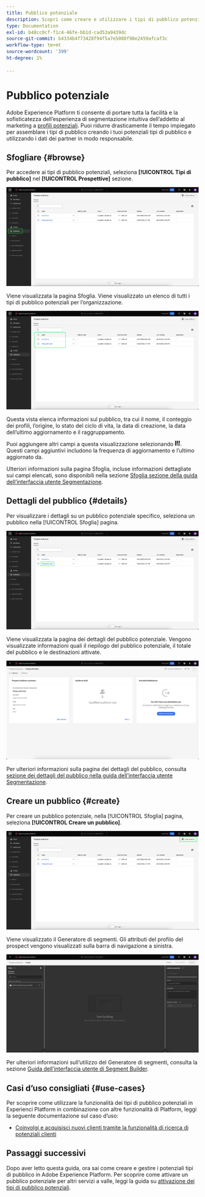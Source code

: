 ```yaml
---
title: Pubblico potenziale
description: Scopri come creare e utilizzare i tipi di pubblico potenziali per eseguire il targeting di clienti sconosciuti utilizzando informazioni di terze parti.
type: Documentation
exl-id: b48cc0cf-f1c4-46fe-bb1d-cad53a9439dc
source-git-commit: b4334b4f73428f94f5a7e5088f98e2459afcaf3c
workflow-type: tm+mt
source-wordcount: '399'
ht-degree: 1%

---
```


# Pubblico potenziale

Adobe Experience Platform ti consente di portare tutta la facilità e la sofisticatezza dell’esperienza di segmentazione intuitiva dell’addetto al marketing a [profili potenziali](../../profile/ui/prospect-profile.md). Puoi ridurre drasticamente il tempo impiegato per assemblare i tipi di pubblico creando i tuoi potenziali tipi di pubblico e utilizzando i dati dei partner in modo responsabile.

## Sfogliare {#browse}

Per accedere ai tipi di pubblico potenziali, seleziona **[!UICONTROL Tipi di pubblico]** nel **[!UICONTROL Prospettive]** sezione.

![Il [!UICONTROL Tipi di pubblico] viene evidenziato all&#39;interno del [!UICONTROL Prospettive] sezione.](../images/ui/prospect-audience/prospect-audiences.png)

Viene visualizzata la pagina Sfoglia. Viene visualizzato un elenco di tutti i tipi di pubblico potenziali per l’organizzazione.

![Vengono evidenziati i tipi di pubblico potenziali appartenenti all’organizzazione.](../images/ui/prospect-audience/browse-audiences.png)

Questa vista elenca informazioni sul pubblico, tra cui il nome, il conteggio dei profili, l’origine, lo stato del ciclo di vita, la data di creazione, la data dell’ultimo aggiornamento e il raggruppamento.

Puoi aggiungere altri campi a questa visualizzazione selezionando ![icona attributo filtro](../images/ui/prospect-audience/filter-attribute.png). Questi campi aggiuntivi includono la frequenza di aggiornamento e l’ultimo aggiornato da.

Ulteriori informazioni sulla pagina Sfoglia, incluse informazioni dettagliate sui campi elencati, sono disponibili nella sezione [Sfoglia sezione della guida dell’interfaccia utente Segmentazione](./overview.md#browse).

## Dettagli del pubblico {#details}

Per visualizzare i dettagli su un pubblico potenziale specifico, seleziona un pubblico nella [!UICONTROL Sfoglia] pagina.

![Viene evidenziato un pubblico potenziale specifico.](../images/ui/prospect-audience/select-specific-audience.png)

Viene visualizzata la pagina dei dettagli del pubblico potenziale. Vengono visualizzate informazioni quali il riepilogo del pubblico potenziale, il totale del pubblico e le destinazioni attivate.

![Viene visualizzata la pagina dei dettagli del pubblico potenziale.](../images/ui/prospect-audience/audience-details.png)

Per ulteriori informazioni sulla pagina dei dettagli del pubblico, consulta [sezione dei dettagli del pubblico nella guida dell’interfaccia utente Segmentazione](./overview.md).

## Creare un pubblico {#create}

Per creare un pubblico potenziale, nella [!UICONTROL Sfoglia] pagina, seleziona **[!UICONTROL Creare un pubblico]**.

![Il [!UICONTROL Creare un pubblico] nella pagina di navigazione del pubblico potenziale.](../images/ui/prospect-audience/select-create-audience.png)

Viene visualizzato il Generatore di segmenti. Gli attributi del profilo del prospect vengono visualizzati sulla barra di navigazione a sinistra.

![Viene visualizzato il Generatore di segmenti. Si noti che gli unici attributi disponibili sono per la classe Prospect Profile.](../images/ui/prospect-audience/segment-builder.png)

Per ulteriori informazioni sull’utilizzo del Generatore di segmenti, consulta la sezione [Guida dell’interfaccia utente di Segment Builder](./segment-builder.md).

## Casi d’uso consigliati {#use-cases}

Per scoprire come utilizzare la funzionalità dei tipi di pubblico potenziali in Experienci Platform in combinazione con altre funzionalità di Platform, leggi la seguente documentazione sul caso d’uso:

- [Coinvolgi e acquisisci nuovi clienti tramite la funzionalità di ricerca di potenziali clienti](../../rtcdp/partner-data/prospecting.md)

## Passaggi successivi

Dopo aver letto questa guida, ora sai come creare e gestire i potenziali tipi di pubblico in Adobe Experience Platform. Per scoprire come attivare un pubblico potenziale per altri servizi a valle, leggi la guida su [attivazione dei tipi di pubblico potenziali](../../destinations/ui/activate-prospect-audiences.md).
